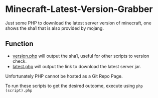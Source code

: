 # Minecraft-Latest-Version-Grabber
Just some PHP to download the latest server version of minecraft, one shows the sha1 that is also provided by mojang.

## Function
* [version.php](https://jakesta13.github.io/Minecraft-Latest-Version-Grabber/version.php) will output the sha1, useful for other scripts to version check.
* [latest.php](https://jakesta13.github.io/Minecraft-Latest-Version-Grabber/latest.php) will output the link to download the latest server jar.

Unfortunately PHP cannot be hosted as a Git Repo Page.


To run these scripts to get the desired outcome, execute using `php (script).php`